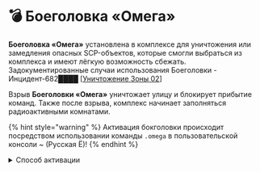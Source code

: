 # 💣 Боеголовка «Омега»

**Боеголовка «Омега»** установлена в комплексе для уничтожения или замедления опасных SCP-объектов, которые смогли выбраться из комплекса и имеют лёгкую возможность сбежать.\
Задокументированные случаи использования Боеголовки - Инцидент-682████ \[[Уничтожение Зоны 02](../../../other/documents/zone02-termination.md)]

Взрыв **Боеголовки «Омега»** уничтожает улицу и блокирует прибытие команд. Также после взрыва, комплекс начинает заполняться радиоактивными комнатами.

{% hint style="warning" %}
Активация бокголовки происходит посредством использовании команды `.omega` в пользовательской консоли \~ (Русская Ё)!
{% endhint %}

<details>

<summary>Способ активации</summary>

1. Собрать 3 ключ-карты Совета О5.
2. Активировать все генераторы.
3. Положить ключ-карты в оружейной комнате в камере содержания SCP-079.
4. Прописать в пользовательской консоли \~ (Русская Ё) команду `.omega`, для активации.

</details>
